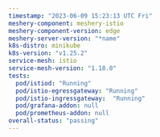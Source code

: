 ```yaml
---
timestamp: "2023-06-09 15:23:13 UTC Fri"
meshery-component: meshery-istio
meshery-component-version: edge
meshery-server-version: "*name"
k8s-distro: minikube
k8s-version: "v1.25.2"
service-mesh: istio
service-mesh-version: "1.18.0"
tests:
  pod/istiod: "Running"
  pod/istio-egressgateway: "Running"
  pod/istio-ingressgateway:  "Running"
  pod/grafana-addon: null
  pod/prometheus-addon: null
overall-status: "passing"
---
```

